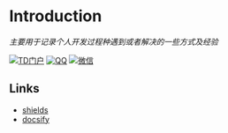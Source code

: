 # Introduction

   

*主要用于记录个人开发过程种遇到或者解决的一些方式及经验*





<p align="left">
    <a href="http://www.zhanghong110.top
           "><img alt="TD门户" src="https://img.shields.io/badge/TD%E9%97%A8%E6%88%B7-gc__snow-blue"></a>
    <a href="#
           "><img alt="QQ" src="https://img.shields.io/badge/QQ-599242534-green"></a>
    <a href="#
           "><img alt="微信" src="https://img.shields.io/badge/%E5%BE%AE%E4%BF%A1-gc__snow1995-red"></a>




## Links

- [shields](https://www.shields.io/)
- [docsify](https://docsify.js.org)

  

